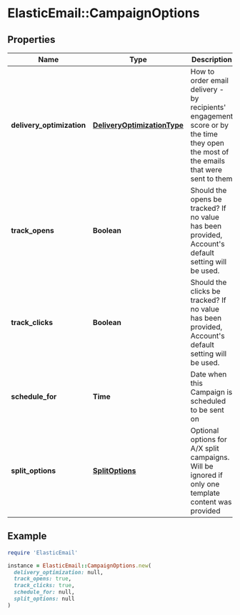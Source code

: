 # ElasticEmail::CampaignOptions

## Properties

| Name | Type | Description | Notes |
| ---- | ---- | ----------- | ----- |
| **delivery_optimization** | [**DeliveryOptimizationType**](DeliveryOptimizationType.md) | How to order email delivery - by recipients&#39; engagement score or by the time they open the most of the emails that were sent to them | [optional] |
| **track_opens** | **Boolean** | Should the opens be tracked? If no value has been provided, Account&#39;s default setting will be used. | [optional] |
| **track_clicks** | **Boolean** | Should the clicks be tracked? If no value has been provided, Account&#39;s default setting will be used. | [optional] |
| **schedule_for** | **Time** | Date when this Campaign is scheduled to be sent on | [optional] |
| **split_options** | [**SplitOptions**](SplitOptions.md) | Optional options for A/X split campaigns. Will be ignored if only one template content was provided | [optional] |

## Example

```ruby
require 'ElasticEmail'

instance = ElasticEmail::CampaignOptions.new(
  delivery_optimization: null,
  track_opens: true,
  track_clicks: true,
  schedule_for: null,
  split_options: null
)
```

